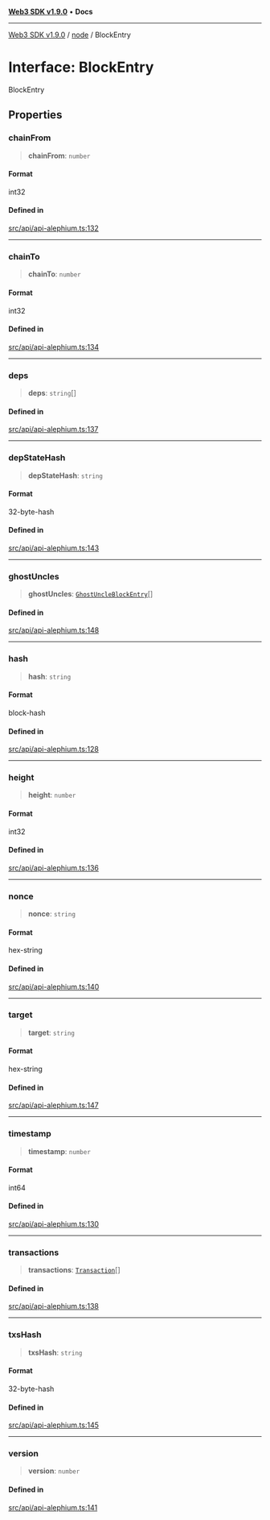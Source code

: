[**Web3 SDK v1.9.0**](../../../README.md) • **Docs**

***

[Web3 SDK v1.9.0](../../../globals.md) / [node](../README.md) / BlockEntry

# Interface: BlockEntry

BlockEntry

## Properties

### chainFrom

> **chainFrom**: `number`

#### Format

int32

#### Defined in

[src/api/api-alephium.ts:132](https://github.com/Mystic-Nayy/alephium-web3/blob/ee41f5e0e7d7fb0b155fe62f05b2ac03772895ca/packages/web3/src/api/api-alephium.ts#L132)

***

### chainTo

> **chainTo**: `number`

#### Format

int32

#### Defined in

[src/api/api-alephium.ts:134](https://github.com/Mystic-Nayy/alephium-web3/blob/ee41f5e0e7d7fb0b155fe62f05b2ac03772895ca/packages/web3/src/api/api-alephium.ts#L134)

***

### deps

> **deps**: `string`[]

#### Defined in

[src/api/api-alephium.ts:137](https://github.com/Mystic-Nayy/alephium-web3/blob/ee41f5e0e7d7fb0b155fe62f05b2ac03772895ca/packages/web3/src/api/api-alephium.ts#L137)

***

### depStateHash

> **depStateHash**: `string`

#### Format

32-byte-hash

#### Defined in

[src/api/api-alephium.ts:143](https://github.com/Mystic-Nayy/alephium-web3/blob/ee41f5e0e7d7fb0b155fe62f05b2ac03772895ca/packages/web3/src/api/api-alephium.ts#L143)

***

### ghostUncles

> **ghostUncles**: [`GhostUncleBlockEntry`](GhostUncleBlockEntry.md)[]

#### Defined in

[src/api/api-alephium.ts:148](https://github.com/Mystic-Nayy/alephium-web3/blob/ee41f5e0e7d7fb0b155fe62f05b2ac03772895ca/packages/web3/src/api/api-alephium.ts#L148)

***

### hash

> **hash**: `string`

#### Format

block-hash

#### Defined in

[src/api/api-alephium.ts:128](https://github.com/Mystic-Nayy/alephium-web3/blob/ee41f5e0e7d7fb0b155fe62f05b2ac03772895ca/packages/web3/src/api/api-alephium.ts#L128)

***

### height

> **height**: `number`

#### Format

int32

#### Defined in

[src/api/api-alephium.ts:136](https://github.com/Mystic-Nayy/alephium-web3/blob/ee41f5e0e7d7fb0b155fe62f05b2ac03772895ca/packages/web3/src/api/api-alephium.ts#L136)

***

### nonce

> **nonce**: `string`

#### Format

hex-string

#### Defined in

[src/api/api-alephium.ts:140](https://github.com/Mystic-Nayy/alephium-web3/blob/ee41f5e0e7d7fb0b155fe62f05b2ac03772895ca/packages/web3/src/api/api-alephium.ts#L140)

***

### target

> **target**: `string`

#### Format

hex-string

#### Defined in

[src/api/api-alephium.ts:147](https://github.com/Mystic-Nayy/alephium-web3/blob/ee41f5e0e7d7fb0b155fe62f05b2ac03772895ca/packages/web3/src/api/api-alephium.ts#L147)

***

### timestamp

> **timestamp**: `number`

#### Format

int64

#### Defined in

[src/api/api-alephium.ts:130](https://github.com/Mystic-Nayy/alephium-web3/blob/ee41f5e0e7d7fb0b155fe62f05b2ac03772895ca/packages/web3/src/api/api-alephium.ts#L130)

***

### transactions

> **transactions**: [`Transaction`](Transaction.md)[]

#### Defined in

[src/api/api-alephium.ts:138](https://github.com/Mystic-Nayy/alephium-web3/blob/ee41f5e0e7d7fb0b155fe62f05b2ac03772895ca/packages/web3/src/api/api-alephium.ts#L138)

***

### txsHash

> **txsHash**: `string`

#### Format

32-byte-hash

#### Defined in

[src/api/api-alephium.ts:145](https://github.com/Mystic-Nayy/alephium-web3/blob/ee41f5e0e7d7fb0b155fe62f05b2ac03772895ca/packages/web3/src/api/api-alephium.ts#L145)

***

### version

> **version**: `number`

#### Defined in

[src/api/api-alephium.ts:141](https://github.com/Mystic-Nayy/alephium-web3/blob/ee41f5e0e7d7fb0b155fe62f05b2ac03772895ca/packages/web3/src/api/api-alephium.ts#L141)
